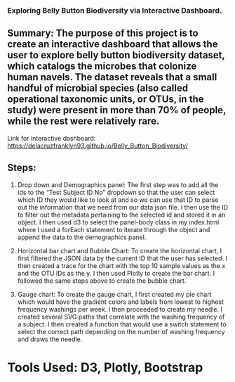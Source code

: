 ### Exploring Belly Button Biodiversity via Interactive Dashboard. 

## Summary: The purpose of this project is to create an interactive dashboard that allows the user to explore belly button biodiversity dataset, which catalogs the microbes that colonize human navels. The dataset reveals that a small handful of microbial species (also called operational taxonomic units, or OTUs, in the study) were present in more than 70% of people, while the rest were relatively rare.

Link for interactive dashboard: https://delacruzfranklyn93.github.io/Belly_Button_Biodiversity/

## Steps: 
1)	Drop down and Demographics panel: The first step was to add all the ids to the “Test Subject ID No” dropdown so that the user can select which ID they would like to look at and so we can use that ID to parse out the information that we need from our data json file. I then use the ID to filter out the metadata pertaining to the selected id and stored it in an object. I then used d3 to select the panel-body class in my index.html where I used a forEach statement to iterate through the object and append the data to the demographics panel.


2)	Horizontal bar chart and Bubble Chart: To create the horizontal chart, I first filtered the JSON data by the current ID that the user has selected. I then created a trace for the chart with the top 10 sample values as the x and the OTU IDs as the y. I then used Plotly to create the bar chart. I followed the same steps above to create the bubble chart. 

3)	Gauge chart: To create the gauge chart, I first created my pie chart which would have the gradient colors and labels from lowest to highest frequency washings per week. I then proceeded to create my needle. I created several SVG paths that correlate with the washing frequency of a subject. I then created a function that would use a switch statement to select the correct path depending on the number of washing frequency and draws the needle. 

# Tools Used: D3, Plotly, Bootstrap

